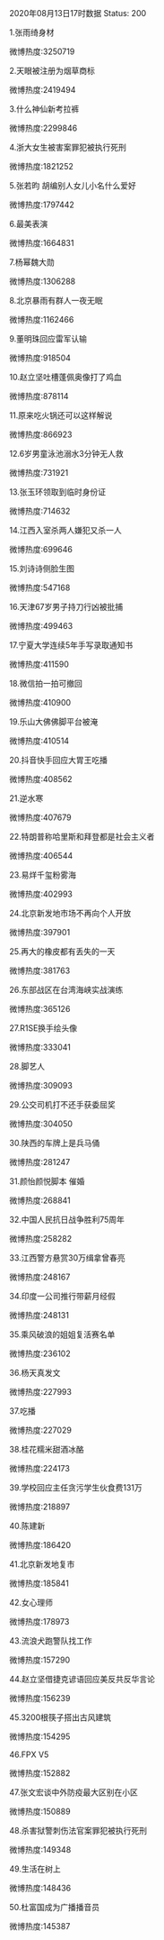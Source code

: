 2020年08月13日17时数据
Status: 200

1.张雨绮身材

微博热度:3250719

2.天眼被注册为烟草商标

微博热度:2419494

3.什么神仙新考拉裤

微博热度:2299846

4.浙大女生被害案罪犯被执行死刑

微博热度:1821252

5.张若昀 胡编别人女儿小名什么爱好

微博热度:1797442

6.最美表演

微博热度:1664831

7.杨幂魏大勋

微博热度:1306288

8.北京暴雨有群人一夜无眠

微博热度:1162466

9.董明珠回应雷军认输

微博热度:918504

10.赵立坚吐槽蓬佩奥像打了鸡血

微博热度:878114

11.原来吃火锅还可以这样解说

微博热度:866923

12.6岁男童泳池溺水3分钟无人救

微博热度:731921

13.张玉环领取到临时身份证

微博热度:714632

14.江西入室杀两人嫌犯又杀一人

微博热度:699646

15.刘诗诗侧脸生图

微博热度:547168

16.天津67岁男子持刀行凶被批捕

微博热度:499463

17.宁夏大学连续5年手写录取通知书

微博热度:411590

18.微信拍一拍可撤回

微博热度:410900

19.乐山大佛佛脚平台被淹

微博热度:410514

20.抖音快手回应大胃王吃播

微博热度:408562

21.逆水寒

微博热度:407679

22.特朗普称哈里斯和拜登都是社会主义者

微博热度:406544

23.易烊千玺粉雾海

微博热度:402993

24.北京新发地市场不再向个人开放

微博热度:397901

25.再大的橡皮都有丢失的一天

微博热度:381763

26.东部战区在台湾海峡实战演练

微博热度:365126

27.R1SE换手绘头像

微博热度:333041

28.脚艺人

微博热度:309093

29.公交司机打不还手获委屈奖

微博热度:304050

30.陕西的车牌上是兵马俑

微博热度:281247

31.颜怡颜悦脚本 催婚

微博热度:268841

32.中国人民抗日战争胜利75周年

微博热度:258282

33.江西警方悬赏30万缉拿曾春亮

微博热度:248167

34.印度一公司推行带薪月经假

微博热度:248131

35.乘风破浪的姐姐复活赛名单

微博热度:236102

36.杨天真发文

微博热度:227993

37.吃播

微博热度:227029

38.桂花糯米甜酒冰酪

微博热度:224173

39.学校回应主任贪污学生伙食费131万

微博热度:218897

40.陈建新

微博热度:186420

41.北京新发地复市

微博热度:185841

42.女心理师

微博热度:178973

43.流浪犬跑警队找工作

微博热度:157290

44.赵立坚借捷克谚语回应美反共反华言论

微博热度:156239

45.3200根筷子搭出古风建筑

微博热度:154295

46.FPX V5

微博热度:152882

47.张文宏谈中外防疫最大区别在小区

微博热度:150889

48.杀害狱警刺伤法官案罪犯被执行死刑

微博热度:149348

49.生活在树上

微博热度:148436

50.杜富国成为广播播音员

微博热度:145387

